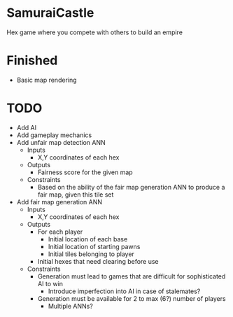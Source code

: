 SamuraiCastle
=============
Hex game where you compete with others to build an empire

Finished
=============
- Basic map rendering

TODO
=============
- Add AI
- Add gameplay mechanics
- Add unfair map detection ANN
  - Inputs
    - X,Y coordinates of each hex
  - Outputs
    - Fairness score for the given map
  - Constraints
    - Based on the ability of the fair map generation ANN to produce a fair map, given this tile set
- Add fair map generation ANN
  - Inputs
    - X,Y coordinates of each hex
  - Outputs
    - For each player
      - Initial location of each base
      - Initial location of starting pawns
      - Initial tiles belonging to player
    - Initial hexes that need clearing before use
  - Constraints
    - Generation must lead to games that are difficult for sophisticated AI to win
      - Introduce imperfection into AI in case of stalemates?
    - Generation must be available for 2 to max (6?) number of players
      - Multiple ANNs?
